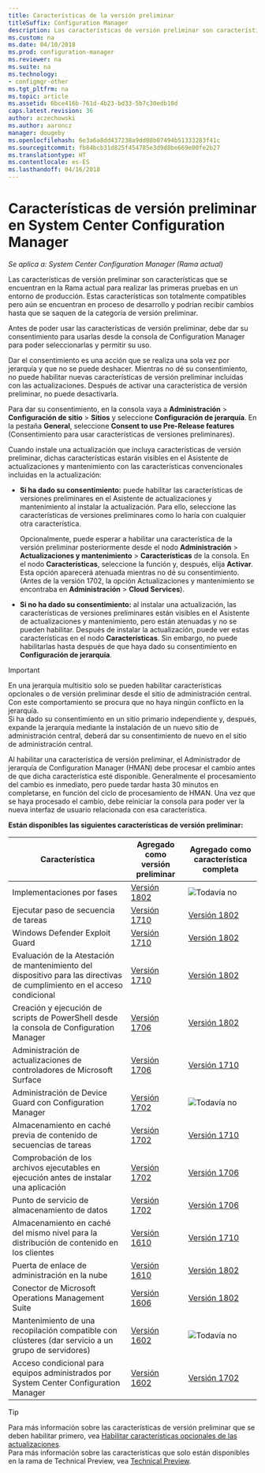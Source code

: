 ```yaml
---
title: Características de la versión preliminar
titleSuffix: Configuration Manager
description: Las características de versión preliminar son características que se encuentran en la Rama actual para realizar las primeras pruebas en un entorno de producción.
ms.custom: na
ms.date: 04/10/2018
ms.prod: configuration-manager
ms.reviewer: na
ms.suite: na
ms.technology:
- configmgr-other
ms.tgt_pltfrm: na
ms.topic: article
ms.assetid: 6bce416b-761d-4b23-bd33-5b7c30edb10d
caps.latest.revision: 36
author: aczechowski
ms.author: aaroncz
manager: dougeby
ms.openlocfilehash: 6e3a6a8dd437238a9dd08b07494b51333283f41c
ms.sourcegitcommit: fb84bcb31d825f454785e3d9d8be669e00fe2b27
ms.translationtype: HT
ms.contentlocale: es-ES
ms.lasthandoff: 04/16/2018
---
```

# <a name="pre-release-features-in-system-center-configuration-manager"></a>Características de versión preliminar en System Center Configuration Manager
*Se aplica a: System Center Configuration Manager (Rama actual)*

Las características de versión preliminar son características que se encuentran en la Rama actual para realizar las primeras pruebas en un entorno de producción. Estas características son totalmente compatibles pero aún se encuentran en proceso de desarrollo y podrían recibir cambios hasta que se saquen de la categoría de versión preliminar.

 Antes de poder usar las características de versión preliminar, debe dar su consentimiento para usarlas desde la consola de Configuration Manager para poder seleccionarlas y permitir su uso.  

Dar el consentimiento es una acción que se realiza una sola vez por jerarquía y que no se puede deshacer. Mientras no dé su consentimiento, no puede habilitar nuevas características de versión preliminar incluidas con las actualizaciones. Después de activar una característica de versión preliminar, no puede desactivarla.

Para dar su consentimiento, en la consola vaya a **Administración** > **Configuración de sitio** > **Sitios** y seleccione **Configuración de jerarquía**. En la pestaña **General**, seleccione **Consent to use Pre-Release features** (Consentimiento para usar características de versiones preliminares).

Cuando instale una actualización que incluya características de versión preliminar, dichas características estarán visibles en el Asistente de actualizaciones y mantenimiento con las características convencionales incluidas en la actualización:
  - **Si ha dado su consentimiento:** puede habilitar las características de versiones preliminares en el Asistente de actualizaciones y mantenimiento al instalar la actualización. Para ello, seleccione las características de versiones preliminares como lo haría con cualquier otra característica.     

    Opcionalmente, puede esperar a habilitar una característica de la versión preliminar posteriormente desde el nodo **Administración** > **Actualizaciones y mantenimiento** > **Características** de la consola. En el nodo **Características**, seleccione la función y, después, elija **Activar**. Esta opción aparecerá atenuada mientras no dé su consentimiento. (Antes de la versión 1702, la opción Actualizaciones y mantenimiento se encontraba en **Administración** > **Cloud Services**).
  -   **Si no ha dado su consentimiento:** al instalar una actualización, las características de versiones preliminares están visibles en el Asistente de actualizaciones y mantenimiento, pero están atenuadas y no se pueden habilitar. Después de instalar la actualización, puede ver estas características en el nodo **Características**. Sin embargo, no puede habilitarlas hasta después de que haya dado su consentimiento en **Configuración de jerarquía**.


> [!Important]  
> En una jerarquía multisitio solo se pueden habilitar características opcionales o de versión preliminar desde el sitio de administración central. Con este comportamiento se procura que no haya ningún conflicto en la jerarquía. <!--507197-->  
> Si ha dado su consentimiento en un sitio primario independiente y, después, expande la jerarquía mediante la instalación de un nuevo sitio de administración central, deberá dar su consentimiento de nuevo en el sitio de administración central.  

 Al habilitar una característica de versión preliminar, el Administrador de jerarquía de Configuration Manager (HMAN) debe procesar el cambio antes de que dicha característica esté disponible. Generalmente el procesamiento del cambio es inmediato, pero puede tardar hasta 30 minutos en completarse, en función del ciclo de procesamiento de HMAN. Una vez que se haya procesado el cambio, debe reiniciar la consola para poder ver la nueva interfaz de usuario relacionada con esa característica.

**Están disponibles las siguientes características de versión preliminar:**

 |Característica          |Agregado como versión preliminar | Agregado como característica completa|  
|------------------|---------------------|---------------------|
|Implementaciones por fases <!--1356837-->|[Versión 1802](/sccm/osd/deploy-use/create-phased-deployment-for-task-sequence.md)|![Todavía no](media/83c5d168-8faf-4e8e-920b-528e3c43ffd4.gif)|
| Ejecutar paso de secuencia de tareas <!-- 1261338 --> |  [Versión 1710](/sccm/osd/understand/task-sequence-steps#child-task-sequence) |[Versión 1802](/sccm/osd/deploy-use/manage-task-sequences-to-automate-tasks#add-child-task-sequences-to-a-task-sequence)|
| Windows Defender Exploit Guard <!-- 1355468 --> |  [Versión 1710](/sccm/protect/deploy-use/create-deploy-exploit-guard-policy) |[Versión 1802](/sccm/protect/deploy-use/create-deploy-exploit-guard-policy)|
| Evaluación de la Atestación de mantenimiento del dispositivo para las directivas de cumplimiento en el acceso condicional <!-- 1235616 --> |  [Versión 1710](/sccm/mdm/deploy-use/manage-access-to-o365-services-for-pcs-managed-by-sccm) |[Versión 1802](/sccm/mdm/deploy-use/manage-access-to-o365-services-for-pcs-managed-by-sccm)|
| Creación y ejecución de scripts de PowerShell desde la consola de Configuration Manager <!-- 1236459 --> |  [Versión 1706](/sccm/apps/deploy-use/create-deploy-scripts)|[Versión 1802](/sccm/apps/deploy-use/create-deploy-scripts)|
| Administración de actualizaciones de controladores de Microsoft Surface <!-- 1098490 --> |  [Versión 1706](/sccm/sum/get-started/configure-classifications-and-products) | [Versión 1710](/sccm/sum/get-started/configure-classifications-and-products)|
| Administración de Device Guard con Configuration Manager <!-- 1319346 --> |  [Versión 1702](/sccm/protect/deploy-use/use-device-guard-with-configuration-manager)|![Todavía no](media/83c5d168-8faf-4e8e-920b-528e3c43ffd4.gif)|
| Almacenamiento en caché previa de contenido de secuencias de tareas <!-- 1021244 --> |  [Versión 1702](/sccm/osd/deploy-use/create-a-task-sequence-to-upgrade-an-operating-system#configure-pre-cache-content) | [Versión 1710](/sccm/osd/deploy-use/create-a-task-sequence-to-upgrade-an-operating-system#configure-pre-cache-content)|
| Comprobación de los archivos ejecutables en ejecución antes de instalar una aplicación <!-- 1284624 --> |   [Versión 1702](/sccm/apps/deploy-use/deploy-applications#how-to-check-for-running-executable-files-before-installing-an-application) |[Versión 1706](/sccm/apps/deploy-use/deploy-applications#how-to-check-for-running-executable-files-before-installing-an-application)|
| Punto de servicio de almacenamiento de datos <!-- 1277922 --> |  [Versión 1702](/sccm/core/servers/manage/data-warehouse) |[Versión 1706](/sccm/core/servers/manage/data-warehouse)|
| Almacenamiento en caché del mismo nivel para la distribución de contenido en los clientes <!-- 1101436 --> |  [Versión 1610](/sccm/core/plan-design/hierarchy/client-peer-cache) | [Versión 1710](/sccm/core/plan-design/hierarchy/client-peer-cache)|
| Puerta de enlace de administración en la nube <!-- 1101764 --> |  [Versión 1610](/sccm/core/clients/manage/plan-cloud-management-gateway) |[Versión 1802](/sccm/core/clients/manage/plan-cloud-management-gateway)|
| Conector de Microsoft Operations Management Suite <!-- 1236739 --> | [Versión 1606](../../../core/clients/manage/sync-data-microsoft-operations-management-suite.md) |[Versión 1802](../../../core/clients/manage/sync-data-microsoft-operations-management-suite.md)|
| Mantenimiento de una recopilación compatible con clústeres (dar servicio a un grupo de servidores) <!-- 1081776 --> | [Versión 1602](../../../core/get-started/capabilities-in-technical-preview-1605.md#BKMK_ServerGroups)|![Todavía no](media/83c5d168-8faf-4e8e-920b-528e3c43ffd4.gif)|
| Acceso condicional para equipos administrados por System Center Configuration Manager <!--  --> | [Versión 1602](/sccm/mdm/deploy-use/manage-access-to-o365-services-for-pcs-managed-by-sccm)     | [Versión 1702](/sccm/mdm/deploy-use/manage-access-to-o365-services-for-pcs-managed-by-sccm)                     |
<!--Image used = ![Not yet](media/83c5d168-8faf-4e8e-920b-528e3c43ffd4.gif) -->

> [!Tip]  
> Para más información sobre las características de versión preliminar que se deben habilitar primero, vea [Habilitar características opcionales de las actualizaciones](/sccm/core/servers/manage/install-in-console-updates#bkmk_options).  
> Para más información sobre las características que solo están disponibles en la rama de Technical Preview, vea [Technical Preview](/sccm/core/get-started/technical-preview).  
